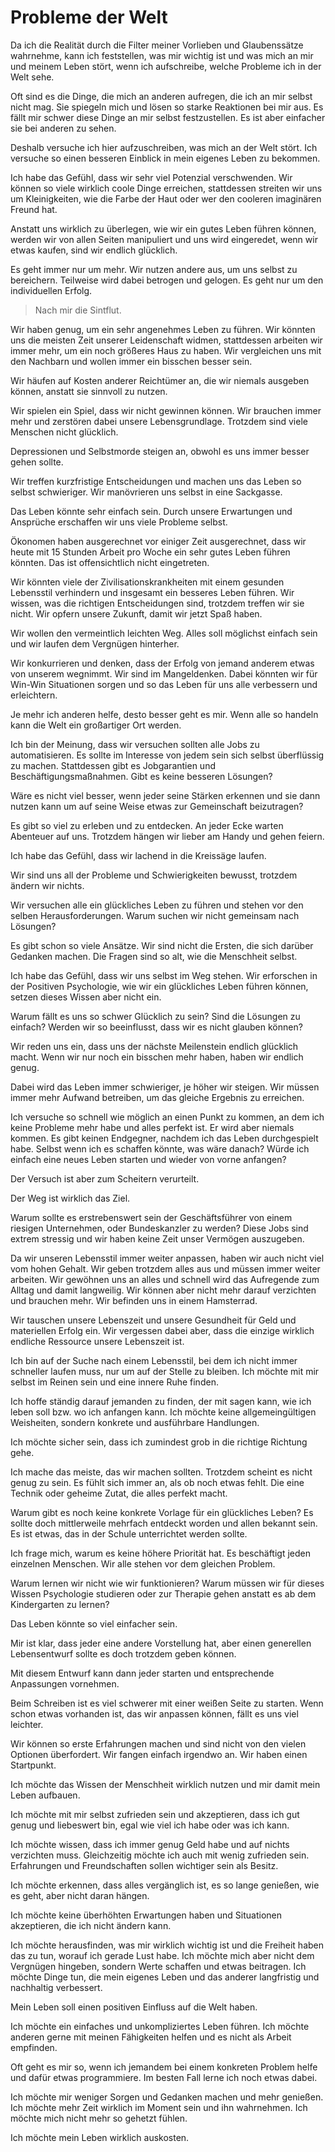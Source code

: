 # Probleme der Welt

Da ich die Realität durch die Filter meiner Vorlieben und Glaubenssätze wahrnehme, kann ich feststellen, was mir wichtig ist und was mich an mir und meinem Leben stört, wenn ich aufschreibe, welche Probleme ich in der Welt sehe.

Oft sind es die Dinge, die mich an anderen aufregen, die ich an mir selbst nicht mag. Sie spiegeln mich und lösen so starke Reaktionen bei mir aus. Es fällt mir schwer diese Dinge an mir selbst festzustellen. Es ist aber einfacher sie bei anderen zu sehen.

Deshalb versuche ich hier aufzuschreiben, was mich an der Welt stört. Ich versuche so einen besseren Einblick in mein eigenes Leben zu bekommen.

Ich habe das Gefühl, dass wir sehr viel Potenzial verschwenden. Wir können so viele wirklich coole Dinge erreichen, stattdessen streiten wir uns um Kleinigkeiten, wie die Farbe der Haut oder wer den cooleren imaginären Freund hat.

Anstatt uns wirklich zu überlegen, wie wir ein gutes Leben führen können, werden wir von allen Seiten manipuliert und uns wird eingeredet, wenn wir etwas kaufen, sind wir endlich glücklich.

Es geht immer nur um mehr. Wir nutzen andere aus, um uns selbst zu bereichern. Teilweise wird dabei betrogen und gelogen. Es geht nur um den individuellen Erfolg.

> Nach mir die Sintflut.

Wir haben genug, um ein sehr angenehmes Leben zu führen. Wir könnten uns die meisten Zeit unserer Leidenschaft widmen, stattdessen arbeiten wir immer mehr, um ein noch größeres Haus zu haben. Wir vergleichen uns mit den Nachbarn und wollen immer ein bisschen besser sein.

Wir häufen auf Kosten anderer Reichtümer an, die wir niemals ausgeben können, anstatt sie sinnvoll zu nutzen.

Wir spielen ein Spiel, dass wir nicht gewinnen können. Wir brauchen immer mehr und zerstören dabei unsere Lebensgrundlage. Trotzdem sind viele Menschen nicht glücklich.

Depressionen und Selbstmorde steigen an, obwohl es uns immer besser gehen sollte.

Wir treffen kurzfristige Entscheidungen und machen uns das Leben so selbst schwieriger. Wir manövrieren uns selbst in eine Sackgasse.

Das Leben könnte sehr einfach sein. Durch unsere Erwartungen und Ansprüche erschaffen wir uns viele Probleme selbst.

Ökonomen haben ausgerechnet vor einiger Zeit ausgerechnet, dass wir heute mit 15 Stunden Arbeit pro Woche ein sehr gutes Leben führen könnten. Das ist offensichtlich nicht eingetreten.

Wir könnten viele der Zivilisationskrankheiten mit einem gesunden Lebensstil verhindern und insgesamt ein besseres Leben führen. Wir wissen, was die richtigen Entscheidungen sind, trotzdem treffen wir sie nicht. Wir opfern unsere Zukunft, damit wir jetzt Spaß haben.

Wir wollen den vermeintlich leichten Weg. Alles soll möglichst einfach sein und wir laufen dem Vergnügen hinterher.

Wir konkurrieren und denken, dass der Erfolg von jemand anderem etwas von unserem wegnimmt. Wir sind im Mangeldenken. Dabei könnten wir für Win-Win Situationen sorgen und so das Leben für uns alle verbessern und erleichtern.

Je mehr ich anderen helfe, desto besser geht es mir. Wenn alle so handeln kann die Welt ein großartiger Ort werden.

Ich bin der Meinung, dass wir versuchen sollten alle Jobs zu automatisieren. Es sollte im Interesse von jedem sein sich selbst überflüssig zu machen. Stattdessen gibt es Jobgarantien und Beschäftigungsmaßnahmen. Gibt es keine besseren Lösungen?

Wäre es nicht viel besser, wenn jeder seine Stärken erkennen und sie dann nutzen kann um auf seine Weise etwas zur Gemeinschaft beizutragen?

Es gibt so viel zu erleben und zu entdecken. An jeder Ecke warten Abenteuer auf uns. Trotzdem hängen wir lieber am Handy und gehen feiern.

Ich habe das Gefühl, dass wir lachend in die Kreissäge laufen.

Wir sind uns all der Probleme und Schwierigkeiten bewusst, trotzdem ändern wir nichts.

Wir versuchen alle ein glückliches Leben zu führen und stehen vor den selben Herausforderungen. Warum suchen wir nicht gemeinsam nach Lösungen?

Es gibt schon so viele Ansätze. Wir sind nicht die Ersten, die sich darüber Gedanken machen. Die Fragen sind so alt, wie die Menschheit selbst.

Ich habe das Gefühl, dass wir uns selbst im Weg stehen. Wir erforschen in der Positiven Psychologie, wie wir ein glückliches Leben führen können, setzen dieses Wissen aber nicht ein.

Warum fällt es uns so schwer Glücklich zu sein? Sind die Lösungen zu einfach? Werden wir so beeinflusst, dass wir es nicht glauben können?

Wir reden uns ein, dass uns der nächste Meilenstein endlich glücklich macht. Wenn wir nur noch ein bisschen mehr haben, haben wir endlich genug.

Dabei wird das Leben immer schwieriger, je höher wir steigen. Wir müssen immer mehr Aufwand betreiben, um das gleiche Ergebnis zu erreichen.

Ich versuche so schnell wie möglich an einen Punkt zu kommen, an dem ich keine Probleme mehr habe und alles perfekt ist. Er wird aber niemals kommen. Es gibt keinen Endgegner, nachdem ich das Leben durchgespielt habe. Selbst wenn ich es schaffen könnte, was wäre danach? Würde ich einfach eine neues Leben starten und wieder von vorne anfangen?

Der Versuch ist aber zum Scheitern verurteilt.

Der Weg ist wirklich das Ziel.

Warum sollte es erstrebenswert sein der Geschäftsführer von einem riesigen Unternehmen, oder Bundeskanzler zu werden? Diese Jobs sind extrem stressig und wir haben keine Zeit unser Vermögen auszugeben.

Da wir unseren Lebensstil immer weiter anpassen, haben wir auch nicht viel vom hohen Gehalt. Wir geben trotzdem alles aus und müssen immer weiter arbeiten. Wir gewöhnen uns an alles und schnell wird das Aufregende zum Alltag und damit langweilig. Wir können aber nicht mehr darauf verzichten und brauchen mehr. Wir befinden uns in einem Hamsterrad.

Wir tauschen unsere Lebenszeit und unsere Gesundheit für Geld und materiellen Erfolg ein. Wir vergessen dabei aber, dass die einzige wirklich endliche Ressource unsere Lebenszeit ist.

Ich bin auf der Suche nach einem Lebensstil, bei dem ich nicht immer schneller laufen muss, nur um auf der Stelle zu bleiben. Ich möchte mit mir selbst im Reinen sein und eine innere Ruhe finden.

Ich hoffe ständig darauf jemanden zu finden, der mit sagen kann, wie ich leben soll bzw. wo ich anfangen kann. Ich möchte keine allgemeingültigen Weisheiten, sondern konkrete und ausführbare Handlungen.

Ich möchte sicher sein, dass ich zumindest grob in die richtige Richtung gehe.

Ich mache das meiste, das wir machen sollten. Trotzdem scheint es nicht genug zu sein. Es fühlt sich immer an, als ob noch etwas fehlt. Die eine Technik oder geheime Zutat, die alles perfekt macht.

Warum gibt es noch keine konkrete Vorlage für ein glückliches Leben? Es sollte doch mittlerweile mehrfach entdeckt worden und allen bekannt sein. Es ist etwas, das in der Schule unterrichtet werden sollte.

Ich frage mich, warum es keine höhere Priorität hat. Es beschäftigt jeden einzelnen Menschen. Wir alle stehen vor dem gleichen Problem.

Warum lernen wir nicht wie wir funktionieren? Warum müssen wir für dieses Wissen Psychologie studieren oder zur Therapie gehen anstatt es ab dem Kindergarten zu lernen?

Das Leben könnte so viel einfacher sein.

Mir ist klar, dass jeder eine andere Vorstellung hat, aber einen generellen Lebensentwurf sollte es doch trotzdem geben können.

Mit diesem Entwurf kann dann jeder starten und entsprechende Anpassungen vornehmen.

Beim Schreiben ist es viel schwerer mit einer weißen Seite zu starten. Wenn schon etwas vorhanden ist, das wir anpassen können, fällt es uns viel leichter.

Wir können so erste Erfahrungen machen und sind nicht von den vielen Optionen überfordert. Wir fangen einfach irgendwo an. Wir haben einen Startpunkt.

Ich möchte das Wissen der Menschheit wirklich nutzen und mir damit mein Leben aufbauen.

Ich möchte mit mir selbst zufrieden sein und akzeptieren, dass ich gut genug und liebeswert bin, egal wie viel ich habe oder was ich kann.

Ich möchte wissen, dass ich immer genug Geld habe und auf nichts verzichten muss. Gleichzeitig möchte ich auch mit wenig zufrieden sein. Erfahrungen und Freundschaften sollen wichtiger sein als Besitz.

Ich möchte erkennen, dass alles vergänglich ist, es so lange genießen, wie es geht, aber nicht daran hängen.

Ich möchte keine überhöhten Erwartungen haben und Situationen akzeptieren, die ich nicht ändern kann.

Ich möchte herausfinden, was mir wirklich wichtig ist und die Freiheit haben das zu tun, worauf ich gerade Lust habe. Ich möchte mich aber nicht dem Vergnügen hingeben, sondern Werte schaffen und etwas beitragen. Ich möchte Dinge tun, die mein eigenes Leben und das anderer langfristig und nachhaltig verbessert.

Mein Leben soll einen positiven Einfluss auf die Welt haben.

Ich möchte ein einfaches und unkompliziertes Leben führen. Ich möchte anderen gerne mit meinen Fähigkeiten helfen und es nicht als Arbeit empfinden.

Oft geht es mir so, wenn ich jemandem bei einem konkreten Problem helfe und dafür etwas programmiere. Im besten Fall lerne ich noch etwas dabei.

Ich möchte mir weniger Sorgen und Gedanken machen und mehr genießen. Ich möchte mehr Zeit wirklich im Moment sein und ihn wahrnehmen. Ich möchte mich nicht mehr so gehetzt fühlen.

Ich möchte mein Leben wirklich auskosten.